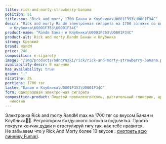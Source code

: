```yaml
---
title: rick-and-morty-strawberry-banana
position: 51
title-seo: "Rick and morty 1700 Банан и Клубника\U0001F353\U0001F34C"
descr: "Rick and morty Randm электронная сигарета на 1700 затяжек со вкусом Банан
  и Клубника\U0001F353\U0001F34C"
product-name: "Randm Банан и Клубника\U0001F353\U0001F34C"
product-alt: Rick and morty Randm Банан и Клубника
strong: Крепкий
brand: RandM
price: 240
composition: e-sigarety
image: "/img/products/odnorazki/rick/rick-and-morty-strawberry-banana.png"
availability-descr: В наличии
has_availability: true
gramm: "-"
nicotine: 2%
portions: 1700 тяг
taste: "Банан и Клубника\U0001F353\U0001F34C"
form: Одноразовая электронная сигарета
composition-product: Пищевой пропиленгликоль, растительный глицерин, ароматизатор,
  никотин
---
```


Электронка Rick and morty ️RandM max на 1700 тяг со вкусом Банан и Клубника🍓🍌. Регулятором воздушного потока и подсветка. Просто покрути кончик дудки и отрегулируй тягу так, как тебе нравится.<br>
Не забываем что у Rick And Morty более 10 вкусов : [смотреть всю линейку Fumari](/pods-rick-and-morty).